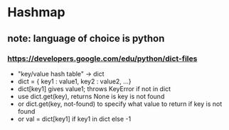 # Hashmap

## **note: language of choice is python**

### https://developers.google.com/edu/python/dict-files

- "key/value hash table" -> dict
- dict = { key1 : value1, key2 : value2, ...}
- dict[key1] gives value1; throws KeyError if not in dict
- use dict.get(key), returns None is key is not found
- or dict.get(key, not-found) to specify what value to return if key is not found
- or val = dict[key1] if key1 in dict else -1

